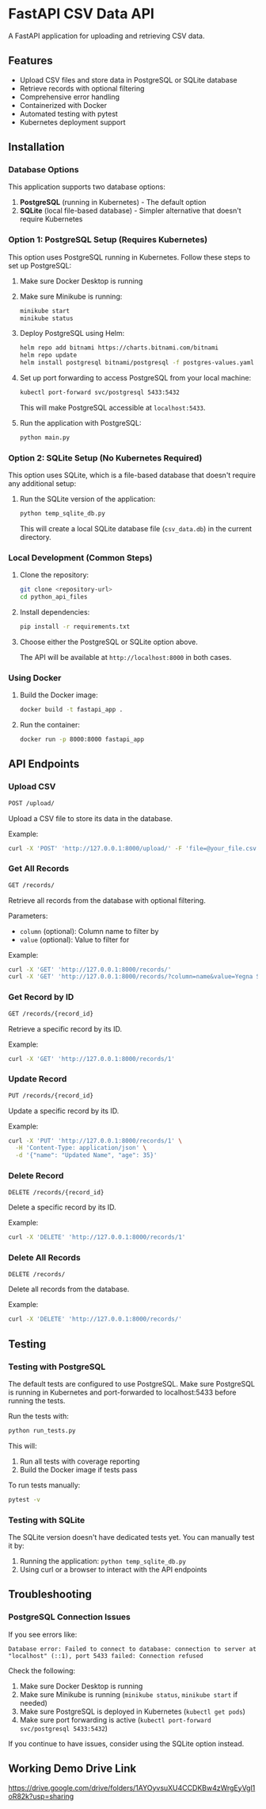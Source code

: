 # FastAPI CSV Data API

A FastAPI application for uploading and retrieving CSV data.

## Features

- Upload CSV files and store data in PostgreSQL or SQLite database
- Retrieve records with optional filtering
- Comprehensive error handling
- Containerized with Docker
- Automated testing with pytest
- Kubernetes deployment support

## Installation

### Database Options

This application supports two database options:

1. **PostgreSQL** (running in Kubernetes) - The default option
2. **SQLite** (local file-based database) - Simpler alternative that doesn't require Kubernetes

### Option 1: PostgreSQL Setup (Requires Kubernetes)

This option uses PostgreSQL running in Kubernetes. Follow these steps to set up PostgreSQL:

1. Make sure Docker Desktop is running

2. Make sure Minikube is running:

   ```bash
   minikube start
   minikube status
   ```

3. Deploy PostgreSQL using Helm:

   ```bash
   helm repo add bitnami https://charts.bitnami.com/bitnami
   helm repo update
   helm install postgresql bitnami/postgresql -f postgres-values.yaml
   ```

4. Set up port forwarding to access PostgreSQL from your local machine:

   ```bash
   kubectl port-forward svc/postgresql 5433:5432
   ```

   This will make PostgreSQL accessible at `localhost:5433`.

5. Run the application with PostgreSQL:

   ```bash
   python main.py
   ```

### Option 2: SQLite Setup (No Kubernetes Required)

This option uses SQLite, which is a file-based database that doesn't require any additional setup:

1. Run the SQLite version of the application:

   ```bash
   python temp_sqlite_db.py
   ```

   This will create a local SQLite database file (`csv_data.db`) in the current directory.

### Local Development (Common Steps)

1. Clone the repository:

   ```bash
   git clone <repository-url>
   cd python_api_files
   ```

2. Install dependencies:

   ```bash
   pip install -r requirements.txt
   ```

3. Choose either the PostgreSQL or SQLite option above.

   The API will be available at `http://localhost:8000` in both cases.

### Using Docker

1. Build the Docker image:

   ```bash
   docker build -t fastapi_app .
   ```

2. Run the container:

   ```bash
   docker run -p 8000:8000 fastapi_app
   ```

## API Endpoints

### Upload CSV

```bash
POST /upload/
```

Upload a CSV file to store its data in the database.

Example:

```bash
curl -X 'POST' 'http://127.0.0.1:8000/upload/' -F 'file=@your_file.csv'
```

### Get All Records

```bash
GET /records/
```

Retrieve all records from the database with optional filtering.

Parameters:

- `column` (optional): Column name to filter by
- `value` (optional): Value to filter for

Example:

```bash
curl -X 'GET' 'http://127.0.0.1:8000/records/'
curl -X 'GET' 'http://127.0.0.1:8000/records/?column=name&value=Yegna Subramanian Jambunath'
```

### Get Record by ID

```bash
GET /records/{record_id}
```

Retrieve a specific record by its ID.

Example:

```bash
curl -X 'GET' 'http://127.0.0.1:8000/records/1'
```

### Update Record

```bash
PUT /records/{record_id}
```

Update a specific record by its ID.

Example:

```bash
curl -X 'PUT' 'http://127.0.0.1:8000/records/1' \
  -H 'Content-Type: application/json' \
  -d '{"name": "Updated Name", "age": 35}'
```

### Delete Record

```bash
DELETE /records/{record_id}
```

Delete a specific record by its ID.

Example:

```bash
curl -X 'DELETE' 'http://127.0.0.1:8000/records/1'
```

### Delete All Records

```bash
DELETE /records/
```

Delete all records from the database.

Example:

```bash
curl -X 'DELETE' 'http://127.0.0.1:8000/records/'
```

## Testing

### Testing with PostgreSQL

The default tests are configured to use PostgreSQL. Make sure PostgreSQL is running in Kubernetes and port-forwarded to localhost:5433 before running the tests.

Run the tests with:

```bash
python run_tests.py
```

This will:

1. Run all tests with coverage reporting
2. Build the Docker image if tests pass

To run tests manually:

```bash
pytest -v
```

### Testing with SQLite

The SQLite version doesn't have dedicated tests yet. You can manually test it by:

1. Running the application: `python temp_sqlite_db.py`
2. Using curl or a browser to interact with the API endpoints

## Troubleshooting

### PostgreSQL Connection Issues

If you see errors like:

```text
Database error: Failed to connect to database: connection to server at "localhost" (::1), port 5433 failed: Connection refused
```

Check the following:

1. Make sure Docker Desktop is running
2. Make sure Minikube is running (`minikube status`, `minikube start` if needed)
3. Make sure PostgreSQL is deployed in Kubernetes (`kubectl get pods`)
4. Make sure port forwarding is active (`kubectl port-forward svc/postgresql 5433:5432`)

If you continue to have issues, consider using the SQLite option instead.

## Working Demo Drive Link

https://drive.google.com/drive/folders/1AYOyvsuXU4CCDKBw4zWrgEyVgl1oR82k?usp=sharing
